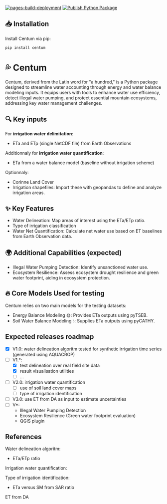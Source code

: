 [![pages-build-deployment](https://github.com/BenjMy/centum/actions/workflows/pages/pages-build-deployment/badge.svg)](https://github.com/BenjMy/centum/actions/workflows/pages/pages-build-deployment)
[![Publish Python Package](https://github.com/BenjMy/centum/actions/workflows/python-publish.yml/badge.svg)](https://github.com/BenjMy/centum/actions/workflows/python-publish.yml)


## 📥 Installation
Install Centum via pip:

```bash
pip install centum
```

# 💦  Centum
Centum, derived from the Latin word for "a hundred," is a Python package designed to streamline water accounting through energy and water balance modeling inputs. It equips users with tools to enhance water use efficiency, detect illegal water pumping, and protect essential mountain ecosystems, addressing key water management challenges.

## 🔍 Key inputs
For **irrigation water delimitation**:
- ETa and ETp (single NetCDF file) from Earth Observations

Additionnaly for **irrigation water quantification**:
- ETa from a water balance model (baseline without irrigation scheme)

Optionnaly:
- Corinne Land Cover
- Irrigation shapefiles: Import these with geopandas to define and analyze irrigation areas.


## ✨ Key Features
- Water Delineation: Map areas of interest using the ETa/ETp ratio.
- Type of irrigation classification
- Water Net Quantification: Calculate net water use based on ET baselines from Earth Observation data.
  
## 🌍 Additional Capabilities (expected)
- Illegal Water Pumping Detection: Identify unsanctioned water use.
- Ecosystem Resilience: Assess ecosystem drought resilience and green water footprint, aiding in ecosystem protection.

## 🔥 Core Models Used for testing
Centum relies on two main models for the testing datasets:
- Energy Balance Modeling 🌞: Provides ETa outputs using pyTSEB.
- Soil Water Balance Modeling 💧: Supplies ETa outputs using pyCATHY.
  

## Expected releases roadmap

- [x] V1.0: water delineation algoritm tested for synthetic irrigation time series (generated using AQUACROP)
- [ ] V1.*: 
  - [x] test delineation over real field site data 
  - [x] result visualisation utilities
  - [ ] ...
- [ ] V2.0: irrigation water quantification
  - [ ] use of soil land cover maps
  - [ ] type of irrigation identification
- [ ] V3.0: use ET from DA as input to estimate uncertainties
- [ ] V*: 
  - Illegal Water Pumping Detection
  - Ecosystem Resilience (Green water footprint evaluation)
  - QGIS plugin



## References 

Water delineation algoritm: 
- ETa/ETp ratio

Irrigation water quantification:

Type of irrigation identification:
- ETa versus SM from SAR ratio

ET from DA


